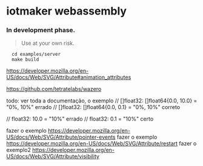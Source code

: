 # iotmaker webassembly

### In development phase. 

> Use at your own risk.

```shell
  cd examples/server
  make build
```

https://developer.mozilla.org/en-US/docs/Web/SVG/Attribute#animation_attributes

https://github.com/tetratelabs/wazero

todo: ver toda a documentação, o exemplo
//       []float32: []float64{0.0, 10.0} = "0%, 10%" errado
//       []float32: []float64{0.0, 0.1} = "0%, 10%"  correto

//       float32: 10.0 = "10%" errado
//       float32: 0.1 = "10%"  certo



fazer o exemplo https://developer.mozilla.org/en-US/docs/Web/SVG/Attribute/pointer-events
fazer o exemplo https://developer.mozilla.org/en-US/docs/Web/SVG/Attribute/restart
fazer o exemplo2 https://developer.mozilla.org/en-US/docs/Web/SVG/Attribute/visibility


